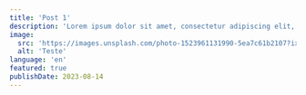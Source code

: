 ```yaml
---
title: 'Post 1'
description: 'Lorem ipsum dolor sit amet, consectetur adipiscing elit, sed do eiusmod tempor'
image:
  src: 'https://images.unsplash.com/photo-1523961131990-5ea7c61b2107?ixlib=rb-4.0.3&ixid=M3wxMjA3fDB8MHxwaG90by1wYWdlfHx8fGVufDB8fHx8fA%3D%3D&auto=format&fit=crop&w=1074&q=80'
  alt: 'Teste'
language: 'en'
featured: true
publishDate: 2023-08-14
---
```

